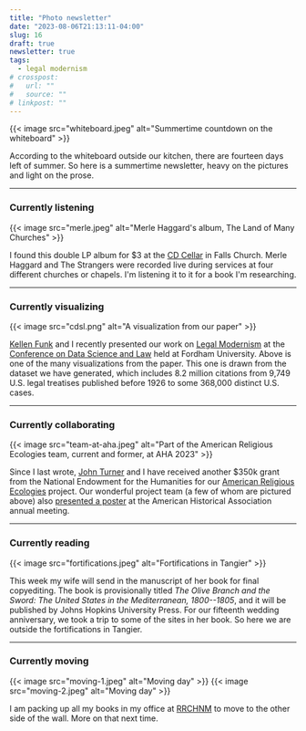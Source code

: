 ```yaml
---
title: "Photo newsletter"
date: "2023-08-06T21:13:11-04:00"
slug: 16
draft: true
newsletter: true
tags:
  - legal modernism
# crosspost:
#   url: ""
#   source: ""
# linkpost: ""
---
```


{{< image src="whiteboard.jpeg" alt="Summertime countdown on the whiteboard" >}}

According to the whiteboard outside our kitchen, there are fourteen days left of
summer. So here is a summertime newsletter, heavy on the pictures and light on
the prose.

---

### Currently listening

{{< image src="merle.jpeg" alt="Merle Haggard's album, The Land of Many Churches" >}}

I found this double LP album for $3 at the [CD Cellar](https://cdcellarva.com)
in Falls Church. Merle Haggard and The Strangers were recorded live during
services at four different churches or chapels. I'm listening it to it for a
book I'm researching.

---

### Currently visualizing

{{< image src="cdsl.png" alt="A visualization from our paper" >}}

[Kellen Funk](https://kellenfunk.org) and I recently presented our work on
[Legal Modernism](https://legalmodernism.org) at the
[Conference on Data Science and Law](https://lawecon.ethz.ch/conferences-workshops/conference-on-data-science-and-law.html)
held at Fordham University. Above is one of the many visualizations from the
paper. This one is drawn from the dataset we have generated, which includes 8.2
million citations from 9,749 U.S. legal treatises published before 1926 to some
368,000 distinct U.S. cases.

---

### Currently collaborating

{{< image src="team-at-aha.jpeg" alt="Part of the American Religious Ecologies team, current and former, at AHA 2023" >}}

Since I last wrote, [John Turner](http://johngturner.com) and I have received
another $350k grant from the National Endowment for the Humanities for our
[American Religious Ecologies](https://religiousecologies.org) project. Our
wonderful project team (a few of whom are pictured above) also
[presented a poster](https://religiousecologies.org/blog/american-religious-ecologies-at-aha-2023/)
at the American Historical Association annual meeting.

---

### Currently reading

{{< image src="fortifications.jpeg" alt="Fortifications in Tangier" >}}

This week my wife will send in the manuscript of her book for final copyediting.
The book is provisionally titled _The Olive Branch and the Sword: The United
States in the Mediterranean, 1800--1805_, and it will be published by Johns
Hopkins University Press. For our fifteenth wedding anniversary, we took a trip
to some of the sites in her book. So here we are outside the fortifications in
Tangier.

---

### Currently moving

{{< image src="moving-1.jpeg" alt="Moving day" >}}
{{< image src="moving-2.jpeg" alt="Moving day" >}}

I am packing up all my books in my office at [RRCHNM](https://rrchnm.org) to
move to the other side of the wall. More on that next time.

